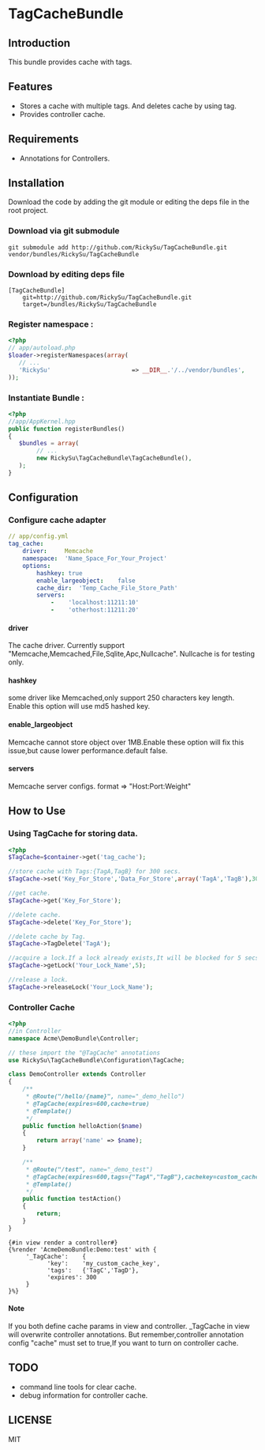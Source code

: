 TagCacheBundle
==============

Introduction
------------

This bundle provides cache with tags.

Features
------------

* Stores a cache with multiple tags. And deletes cache by using tag.
* Provides controller cache.

Requirements
------------

* Annotations for Controllers.

Installation
------------

Download the code by adding the git module or editing the deps file in the root project.

### Download via git submodule

```
git submodule add http://github.com/RickySu/TagCacheBundle.git vendor/bundles/RickySu/TagCacheBundle
```

### Download by editing deps file

```
[TagCacheBundle]
    git=http://github.com/RickySu/TagCacheBundle.git
    target=/bundles/RickySu/TagCacheBundle
```

### Register namespace :

```php
<?php
// app/autoload.php
$loader->registerNamespaces(array(
   // ...
   'RickySu'                       => __DIR__.'/../vendor/bundles',
));
```

### Instantiate Bundle :

```php
<?php
//app/AppKernel.hpp
public function registerBundles()
{
   $bundles = array(
        // ...
        new RickySu\TagCacheBundle\TagCacheBundle(),
   );
}
```

Configuration
-------------

### Configure cache adapter

```yml
// app/config.yml
tag_cache:
    driver:     Memcache
    namespace:  'Name_Space_For_Your_Project'
    options:
        hashkey: true
        enable_largeobject:    false
        cache_dir:  'Temp_Cache_File_Store_Path'
        servers:
            -    'localhost:11211:10'
            -    'otherhost:11211:20'
```

#### driver

The cache driver. Currently support "Memcache,Memcached,File,Sqlite,Apc,Nullcache". Nullcache is for testing only.

#### hashkey

some driver like Memcached,only support 250 characters key length. Enable this option will use md5 hashed key.

#### enable_largeobject

Memcache cannot store object over 1MB.Enable these option will fix this issue,but cause lower performance.default false.

#### servers

Memcache server configs. format => "Host:Port:Weight"


How to Use
----------

### Using TagCache for storing data.

```php
<?php
$TagCache=$container->get('tag_cache');

//store cache with Tags:{TagA,TagB} for 300 secs.
$TagCache->set('Key_For_Store','Data_For_Store',array('TagA','TagB'),300);

//get cache.
$TagCache->get('Key_For_Store');

//delete cache.
$TagCache->delete('Key_For_Store');

//delete cache by Tag.
$TagCache->TagDelete('TagA');

//acquire a lock.If a lock already exists,It will be blocked for 5 secs.
$TagCache->getLock('Your_Lock_Name',5);

//release a lock.
$TagCache->releaseLock('Your_Lock_Name');
```

### Controller Cache

```php
<?php
//in Controller
namespace Acme\DemoBundle\Controller;

// these import the "@TagCache" annotations
use RickySu\TagCacheBundle\Configuration\TagCache;

class DemoController extends Controller
{
    /**
     * @Route("/hello/{name}", name="_demo_hello")
     * @TagCache(expires=600,cache=true)
     * @Template()
     */
    public function helloAction($name)
    {  
        return array('name' => $name);
    }

    /**
     * @Route("/test", name="_demo_test")
     * @TagCache(expires=600,tags={"TagA","TagB"},cachekey=custom_cache_key,cache=true)
     * @Template()
     */
    public function testAction()
    {  
        return;
    }
}
```

```html+jinja
{#in view render a controller#}
{%render 'AcmeDemoBundle:Demo:test' with {
     '_TagCache':    {
           'key':    'my_custom_cache_key',
           'tags':   {'TagC','TagD'},
           'expires': 300
     }
}%}
```

#### Note

If you both define cache params in view and controller. _TagCache in view will overwrite controller annotations.
But remember,controller annotation config "cache" must set to true,If you want to turn on controller cache.

TODO
----

* command line tools for clear cache.
* debug information for controller cache.

LICENSE
-------

MIT